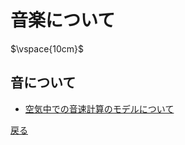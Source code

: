 音楽について
===

$\vspace{10cm}$

## 音について
- [空気中での音速計算のモデルについて](theory_of_the_speed_of_sounds)

[戻る](https://anomath.github.io/AnoMath/index)